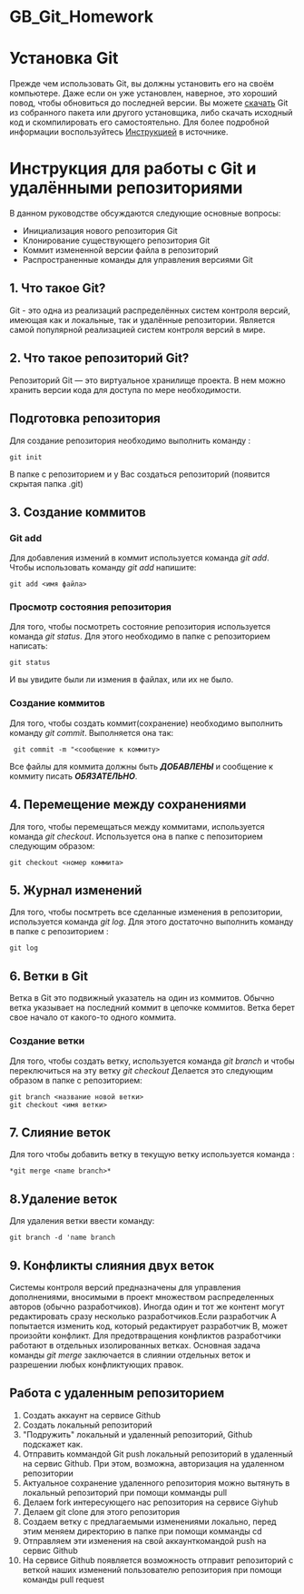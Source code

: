 # GB_Git_Homework
# Установка Git
Прежде чем использовать Git, вы должны установить его на своём компьютере. Даже если он уже установлен, наверное, это хороший повод, чтобы обновиться до последней версии. Вы можете [скачать](https://git-scm.com/downloads) Git из собранного пакета или другого установщика, либо скачать исходный код и скомпилировать его самостоятельно. Для более подробной информации воспользуйтесь [Инструкцией](https://git-scm.com/book/ru/v2/Введение-Установка-Git) в источнике.

# Инструкция для работы с Git и удалёнными репозиториями
В данном руководстве обсуждаются следующие основные вопросы:
* Инициализация нового репозитория Git
* Клонирование существующего репозитория Git
* Коммит измененной версии файла в репозиторий
* Распространенные команды для управления версиями Git
## 1. Что такое Git?
Git - это одна из реализаций распределённых систем контроля версий, имеющая как и локальные, так и удалённые репозитории. Является самой популярной реализацией систем контроля версий в мире.
## 2. Что такое репозиторий Git?

Репозиторий Git — это виртуальное хранилище проекта. В нем можно хранить версии кода для доступа по мере необходимости.
## Подготовка репозитория
Для создание репозитория необходимо выполнить команду :
```
git init
```
 В папке с репозиторием и у Вас создаться репозиторий (появится скрытая папка .git)

## 3. Создание коммитов

### Git add
Для добавления измений в коммит используется команда *git add*. Чтобы использовать команду *git add* напишите: 
```
git add <имя файла>
```

### Просмотр состояния репозитория
Для того, чтобы посмотреть состояние репозитория используется команда *git status*. Для этого необходимо в папке с репозиторием написать: 
```
git status
```
 И вы увидите были ли измения в файлах, или их не было.

### Создание коммитов
Для того, чтобы создать коммит(сохранение) необходимо выполнить команду *git commit*. Выполняется она так:
```
 git commit -m "<сообщение к коммиту>
 ```
  Все файлы для коммита должны быть ***ДОБАВЛЕНЫ*** и сообщение к коммиту писать ***ОБЯЗАТЕЛЬНО***.

## 4. Перемещение между сохранениями
Для того, чтобы перемещаться между коммитами, используется команда *git checkout*. Используется она в папке с пепозиторием следующим образом: 
```
git checkout <номер коммита>
```

## 5. Журнал изменений
Для того, чтобы посмтреть все сделанные изменения в репозитории, используется команда *git log*. Для этого достаточно выполнить команду в папке с репозиторием :
```
git log
```

## 6. Ветки в Git
Ветка в Git это подвижный указатель на один из коммитов. Обычно ветка указывает на последний коммит в цепочке коммитов. Ветка берет свое начало от какого-то одного коммита.
### Создание ветки

Для того, чтобы создать ветку, используется команда *git branch* и чтобы переключиться на эту ветку *git checkout* Делается это следующим образом в папке с репозиторием: 
```
git branch <название новой ветки>
git checkout <имя ветки>
```

## 7. Слияние веток

Для того чтобы добавить ветку в текущую ветку используется команда :
```
*git merge <name branch>*
```
## 8.Удаление веток
Для удаления ветки ввести команду:
``` 
git branch -d 'name branch
```
## 9. Конфликты слияния двух веток
Системы контроля версий предназначены для управления дополнениями, вносимыми в проект множеством распределенных авторов (обычно разработчиков). Иногда один и тот же контент могут редактировать сразу несколько разработчиков.Если разработчик A попытается изменить код, который редактирует разработчик B, может произойти конфликт. Для предотвращения конфликтов разработчики работают в отдельных изолированных ветках. Основная задача команды *git merge* заключается в слиянии отдельных веток и разрешении любых конфликтующих правок.

## Работа с удаленным репозиторием

1. Создать аккаунт на сервисе Github
2. Создать локальный репозиторий
3. "Подружить" локальный и удаленный репозиторий, Github подскажет как.
4. Отправить коммандой Git push локальный репозиторий в удаленный на сервис Github. При этом, возможна, авторизация на удаленном репозитории
5. Актуальное сохранение удаленного репозитория можно вытянуть в локальный репозиторий при помощи комманды pull
6. Делаем fork интересующего нас репозитория на сервисе Giyhub 
7. Делаем git clone для этого репозитория
8. Создаем ветку с предлагаемыми изменениями локально, перед этим меняем директорию в папке при помощи комманды cd
9. Отправляем эти изменения на свой аккаунткомандой push на сервис Github
10. На сервисе Github появляется возможность отправит репозиторий с веткой наших изменений пользователю репозитория при помощи команды pull request